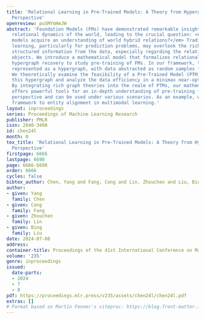 ```yaml
---
title: 'Relational Learning in Pre-Trained Models: A Theory from Hypergraph Recovery
  Perspective'
openreview: puSMYmHmJW
abstract: 'Foundation Models (FMs) have demonstrated remarkable insights into the
  relational dynamics of the world, leading to the crucial question: <em>how do these
  models acquire an understanding of world hybrid relations?</em> Traditional statistical
  learning, particularly for prediction problems, may overlook the rich and inherently
  structured information from the data, especially regarding the relationships between
  objects. We introduce a mathematical model that formalizes relational learning as
  hypergraph recovery to study pre-training of FMs. In our framework, the world is
  represented as a hypergraph, with data abstracted as random samples from hyperedges.
  We theoretically examine the feasibility of a Pre-Trained Model (PTM) to recover
  this hypergraph and analyze the data efficiency in a minimax near-optimal style.
  By integrating rich graph theories into the realm of PTMs, our mathematical framework
  offers powerful tools for an in-depth understanding of pre-training from a unique
  perspective and can be used under various scenarios. As an example, we extend the
  framework to entity alignment in multimodal learning.'
layout: inproceedings
series: Proceedings of Machine Learning Research
publisher: PMLR
issn: 2640-3498
id: chen24l
month: 0
tex_title: 'Relational Learning in Pre-Trained Models: A Theory from Hypergraph Recovery
  Perspective'
firstpage: 6666
lastpage: 6698
page: 6666-6698
order: 6666
cycles: false
bibtex_author: Chen, Yang and Fang, Cong and Lin, Zhouchen and Liu, Bing
author:
- given: Yang
  family: Chen
- given: Cong
  family: Fang
- given: Zhouchen
  family: Lin
- given: Bing
  family: Liu
date: 2024-07-08
address:
container-title: Proceedings of the 41st International Conference on Machine Learning
volume: '235'
genre: inproceedings
issued:
  date-parts:
  - 2024
  - 7
  - 8
pdf: https://proceedings.mlr.press/v235/assets/chen24l/chen24l.pdf
extras: []
# Format based on Martin Fenner's citeproc: https://blog.front-matter.io/posts/citeproc-yaml-for-bibliographies/
---
```

